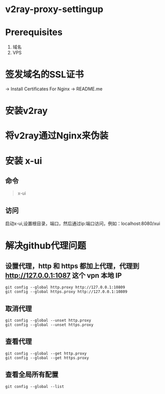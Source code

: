 # v2ray-proxy-settingup

# Prerequisites
1. 域名
2. VPS

# 签发域名的SSL证书
-> Install Certificates For Nginx -> README.me

# 安装v2ray

# 将v2ray通过Nginx来伪装

# 安装 x-ui
## 命令
> x-ui
## 访问
启动x-ui,设置根目录，端口，然后通过ip:端口访问，例如：localhost:8080/xui



# 解决github代理问题

## 设置代理，http 和 https 都加上代理，代理到 http://127.0.0.1:1087 这个 vpn 本地 IP
```
git config --global http.proxy http://127.0.0.1:10809 
git config --global https.proxy http://127.0.0.1:10809
```

## 取消代理
```
git config --global --unset http.proxy
git config --global --unset https.proxy
```

## 查看代理
```
git config --global --get http.proxy
git config --global --get https.proxy
```

## 查看全局所有配置
```
git config --global --list
```
